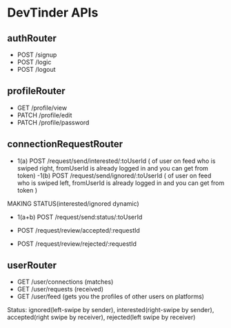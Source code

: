 # DevTinder APIs

## authRouter

- POST /signup
- POST /logic
- POST /logout

## profileRouter

- GET /profile/view
- PATCH /profile/edit
- PATCH /profile/password

## connectionRequestRouter

- 1(a) POST /request/send/interested/:toUserId ( of user on feed who is swiped right, fromUserId is already logged in and you can get from token)
  -1(b) POST /request/send/ignored/:toUserId ( of user on feed who is swiped left, fromUserId is already logged in and you can get from token )

MAKING STATUS(interested/ignored dynamic)

- 1(a+b) POST /request/send:status/:toUserId

- POST /request/review/accepted/:requestId
- POST /request/review/rejected/:requestId

## userRouter

- GET /user/connections (matches)
- GET /user/requests (received)
- GET /user/feed (gets you the profiles of other users on platforms)

Status: ignored(left-swipe by sender), interested(right-swipe by sender), accepted(right swipe by receiver), rejected(left swipe by receiver)
